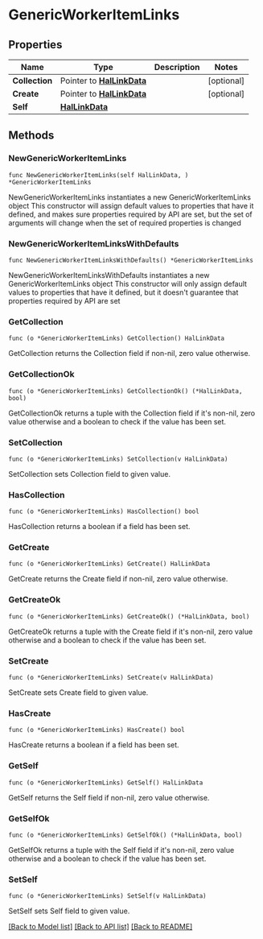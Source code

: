 <!--
Copyright (C) 2020-2024 Arm Limited or its affiliates and Contributors. All rights reserved.
SPDX-License-Identifier: Apache-2.0
-->
# GenericWorkerItemLinks

## Properties

Name | Type | Description | Notes
------------ | ------------- | ------------- | -------------
**Collection** | Pointer to [**HalLinkData**](HalLinkData.md) |  | [optional] 
**Create** | Pointer to [**HalLinkData**](HalLinkData.md) |  | [optional] 
**Self** | [**HalLinkData**](HalLinkData.md) |  | 

## Methods

### NewGenericWorkerItemLinks

`func NewGenericWorkerItemLinks(self HalLinkData, ) *GenericWorkerItemLinks`

NewGenericWorkerItemLinks instantiates a new GenericWorkerItemLinks object
This constructor will assign default values to properties that have it defined,
and makes sure properties required by API are set, but the set of arguments
will change when the set of required properties is changed

### NewGenericWorkerItemLinksWithDefaults

`func NewGenericWorkerItemLinksWithDefaults() *GenericWorkerItemLinks`

NewGenericWorkerItemLinksWithDefaults instantiates a new GenericWorkerItemLinks object
This constructor will only assign default values to properties that have it defined,
but it doesn't guarantee that properties required by API are set

### GetCollection

`func (o *GenericWorkerItemLinks) GetCollection() HalLinkData`

GetCollection returns the Collection field if non-nil, zero value otherwise.

### GetCollectionOk

`func (o *GenericWorkerItemLinks) GetCollectionOk() (*HalLinkData, bool)`

GetCollectionOk returns a tuple with the Collection field if it's non-nil, zero value otherwise
and a boolean to check if the value has been set.

### SetCollection

`func (o *GenericWorkerItemLinks) SetCollection(v HalLinkData)`

SetCollection sets Collection field to given value.

### HasCollection

`func (o *GenericWorkerItemLinks) HasCollection() bool`

HasCollection returns a boolean if a field has been set.

### GetCreate

`func (o *GenericWorkerItemLinks) GetCreate() HalLinkData`

GetCreate returns the Create field if non-nil, zero value otherwise.

### GetCreateOk

`func (o *GenericWorkerItemLinks) GetCreateOk() (*HalLinkData, bool)`

GetCreateOk returns a tuple with the Create field if it's non-nil, zero value otherwise
and a boolean to check if the value has been set.

### SetCreate

`func (o *GenericWorkerItemLinks) SetCreate(v HalLinkData)`

SetCreate sets Create field to given value.

### HasCreate

`func (o *GenericWorkerItemLinks) HasCreate() bool`

HasCreate returns a boolean if a field has been set.

### GetSelf

`func (o *GenericWorkerItemLinks) GetSelf() HalLinkData`

GetSelf returns the Self field if non-nil, zero value otherwise.

### GetSelfOk

`func (o *GenericWorkerItemLinks) GetSelfOk() (*HalLinkData, bool)`

GetSelfOk returns a tuple with the Self field if it's non-nil, zero value otherwise
and a boolean to check if the value has been set.

### SetSelf

`func (o *GenericWorkerItemLinks) SetSelf(v HalLinkData)`

SetSelf sets Self field to given value.



[[Back to Model list]](../README.md#documentation-for-models) [[Back to API list]](../README.md#documentation-for-api-endpoints) [[Back to README]](../README.md)


